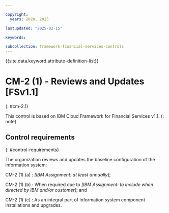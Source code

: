 ```yaml
---

copyright:
  years: 2020, 2025

lastupdated: "2025-02-15"

keywords:

subcollection: framework-financial-services-controls
---
```


{{site.data.keyword.attribute-definition-list}}

               
# CM-2 (1) - Reviews and Updates [FSv1.1]
{: #cm-2.1}

This control is based on IBM Cloud Framework for Financial Services v1.1.
{: note}


## Control requirements
{: #control-requirements}

The organization reviews and updates the baseline configuration of the information system:

CM-2 (1) (a)
    : _[IBM Assignment: at least annually]_;

CM-2 (1) (b)
    : When required due to _[IBM Assignment: to include when directed by IBM and/or customer]_; and

CM-2 (1) (c)
    : As an integral part of information system component installations and upgrades.





